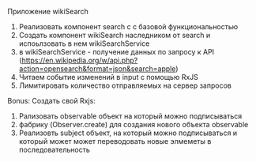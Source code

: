 Приложение wikiSearch


1. Реализовать компонент search c с базовой функциональностью
2. Создать компонент wikiSearch наследником от search и испоьлзовать в нем wikiSearchService
3. в wikiSearchService - получение данных по запросу к API (https://en.wikipedia.org/w/api.php?action=opensearch&format=json&search=apple)
4. Читаем событие изменений в input с помощью RxJS
5. Лимитировать количество отправляемых на сервер запросов


Bonus:
Создать свой Rxjs:

1. Рализовать observable объект на который можно подписываться
2. фабрику (Observer.create) для создания нового объекта observable
3. Реализовть subject объект, на который можно подписываться и который может может переводовать новые элмеметы в последовательность